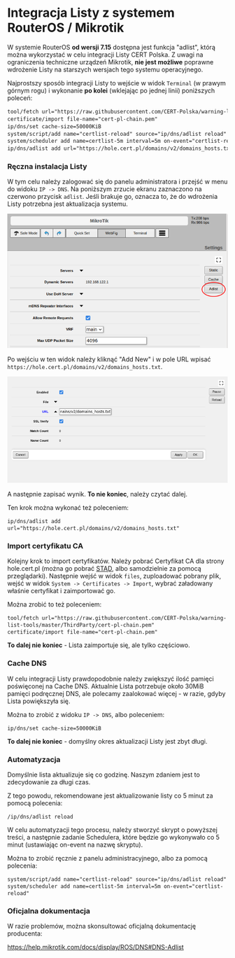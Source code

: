 # Integracja Listy z systemem RouterOS / Mikrotik

W systemie RouterOS **od wersji 7.15** dostępna jest funkcja "adlist",
którą można wykorzystać w celu integracji Listy CERT Polska.
Z uwagi na ograniczenia techniczne urządzeń Mikrotik, **nie jest możliwe**
poprawne wdrożenie Listy na starszych wersjach tego systemu operacyjnego.

Najprostszy sposób integracji Listy to wejście w widok `Terminal` (w prawym górnym rogu)
i wykonanie **po kolei** (wklejając po jednej linii) poniższych poleceń:

```txt
tool/fetch url="https://raw.githubusercontent.com/CERT-Polska/warning-list-tools/master/ThirdParty/cert-pl-chain.pem"
certificate/import file-name="cert-pl-chain.pem"
ip/dns/set cache-size=50000KiB
system/script/add name="certlist-reload" source="ip/dns/adlist reload"
system/scheduler add name=certlist-5m interval=5m on-event="certlist-reload"
ip/dns/adlist add url="https://hole.cert.pl/domains/v2/domains_hosts.txt"
```

### Ręczna instalacja Listy

W tym celu należy zalogować się do panelu administratora i
przejść w menu do widoku `IP -> DNS`. Na poniższym zrzucie ekranu
zaznaczono na czerwono przycisk `adlist`. Jeśli brakuje go,
oznacza to, że do wdrożenia Listy potrzebna jest aktualizacja systemu.

![](./routeros-adlist.png)

Po wejściu w ten widok należy kliknąć "Add New" i w pole URL wpisać
`https://hole.cert.pl/domains/v2/domains_hosts.txt`.

![](./routeros-add.png)

A następnie zapisać wynik. **To nie koniec**, należy czytać dalej.

Ten krok można wykonać też poleceniem:

```
ip/dns/adlist add url="https://hole.cert.pl/domains/v2/domains_hosts.txt"
```

### Import certyfikatu CA

Kolejny krok to import certyfikatów. Należy pobrać Certyfikat CA dla strony
hole.cert.pl (można go pobrać [STĄD](./cert-pl-chain.pem), albo samodzielnie za pomocą przeglądarki).
Następnie wejść w widok `files`, zuploadować pobrany plik, wejść w widok `System -> Certificates -> Import`,
wybrać załadowany właśnie certyfikat i zaimportować go.

Można zrobić to też poleceniem:

```
tool/fetch url="https://raw.githubusercontent.com/CERT-Polska/warning-list-tools/master/ThirdParty/cert-pl-chain.pem"
certificate/import file-name="cert-pl-chain.pem" 
```

**To dalej nie koniec** - Lista zaimportuje się, ale tylko częściowo. 

### Cache DNS

W celu integracji Listy prawdopodobnie należy zwiększyć ilość pamięci
poświęconej na Cache DNS. Aktualnie Lista potrzebuje około 30MiB pamięci podręcznej DNS,
ale polecamy zaalokować więcej - w razie, gdyby Lista powiększyła się.

Można to zrobić z widoku `IP -> DNS`, albo poleceniem:

```
ip/dns/set cache-size=50000KiB
```

**To dalej nie koniec** - domyślny okres aktualizacji Listy jest zbyt długi.

### Automatyzacja

Domyślnie lista aktualizuje się co godzinę. Naszym zdaniem jest to zdecydowanie za długi czas.

Z tego powodu, rekomendowane jest aktualizowanie listy co 5 minut za pomocą polecenia:

```
/ip/dns/adlist reload
```

W celu automatyzacji tego procesu, należy stworzyć skrypt o powyższej treści, a następnie
zadanie Schedulera, które będzie go wykonywało co 5 minut (ustawiając on-event na nazwę skryptu).

Można to zrobić ręcznie z panelu administracyjnego, albo za pomocą polecenia:

```
system/script/add name="certlist-reload" source="ip/dns/adlist reload"
system/scheduler add name=certlist-5m interval=5m on-event="certlist-reload"
```

### Oficjalna dokumentacja

W razie problemów, można skonsultować oficjalną dokumentację producenta:

https://help.mikrotik.com/docs/display/ROS/DNS#DNS-Adlist
